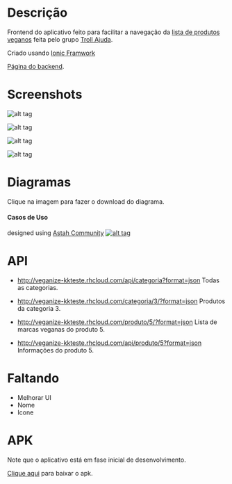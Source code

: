 # Descrição
Frontend do aplicativo feito para facilitar a navegação da <a href="https://docs.google.com/spreadsheets/d/1K3clc4pO5unyHzGVmYkqscQqIOb9iXSTJ-NmfrxE6tg/edit#gid=0">lista de produtos veganos</a> feita pelo grupo <a href="https://www.facebook.com/groups/trollajuda/">Troll Ajuda</a>.

Criado usando <a href="http://ionicframework.com/">Ionic Framwork</a>

<a href="https://github.com/rafaelnsantos/lista-vegan">Página do backend</a>.

# Screenshots
![alt tag](https://raw.githubusercontent.com/rafaelnsantos/lista-vegan-frontend/master/readme/categoria.png)

![alt tag](https://raw.githubusercontent.com/rafaelnsantos/lista-vegan-frontend/master/readme/produto.png)

![alt tag](https://raw.githubusercontent.com/rafaelnsantos/lista-vegan-frontend/master/readme/marcas.png)

![alt tag](https://raw.githubusercontent.com/rafaelnsantos/lista-vegan-frontend/master/readme/favoritos.png)

# Diagramas
Clique na imagem para fazer o download do diagrama.

#### Casos de Uso
designed using <a href="http://astah.net/editions/community">Astah Community</a>
<a href="https://github.com/rafaelnsantos/lista-vegan/raw/master/diagramas/casouso.asta">
![alt tag](https://raw.githubusercontent.com/rafaelnsantos/lista-vegan/master/diagramas/casouso.png)
</a>

# API
* http://veganize-kkteste.rhcloud.com/api/categoria?format=json
Todas as categorias.


* http://veganize-kkteste.rhcloud.com/categoria/3/?format=json
Produtos da categoria 3.


* http://veganize-kkteste.rhcloud.com/produto/5/?format=json
Lista de marcas veganas do produto 5.


* http://veganize-kkteste.rhcloud.com/api/produto/5?format=json
Informações do produto 5.

# Faltando
- Melhorar UI
- Nome
- Icone


# APK
Note que o aplicativo está em fase inicial de desenvolvimento.

<a href="https://github.com/rafaelnsantos/lista-vegan-frontend/raw/master/apk/android-debug.apk">Clique aqui</a> para baixar o apk.